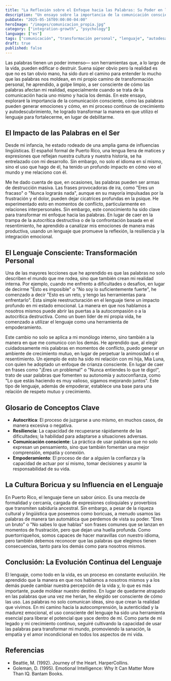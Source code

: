 ```yaml
---
title: "La Reflexión sobre el Enfoque hacia las Palabras: Su Poder en la Transformación Personal"
description: "Un ensayo sobre la importancia de la comunicación consciente y cómo las palabras pueden generar emociones y transformar nuestra realidad personal."
pubDate: "2025-05-16T09:00:00-04:00"
heroImage: "/images/comunicacion_propia.jpg"
category: ["integration-growth", "psychology"]
language: ["es"]
tags: ["comunicación", "transformación personal", "lenguaje", "autodesarrollo", "psicología", "crecimiento personal"]
draft: true
published: false
---
```


Las palabras tienen un poder inmenso— son herramientas que, a lo largo de la vida, pueden edificar o destruir. Suena súper obvio pero la realidad es que no es tan obvio mano, ha sido duro el camino para entender lo mucho que las palabras nos moldean, en mi propio camino de transformación personal, he aprendido, a golpe limpio, a ser consciente de cómo las palabras afectan mi realidad, especialmente cuando se trata de la comunicación hacia uno mismo y hacia los demás. En este ensayo, exploraré la importancia de la comunicación consciente, cómo las palabras pueden generar emociones y cómo, en mi proceso continuo de crecimiento y autodescubrimiento, he logrado transformar la manera en que utilizo el lenguaje para fortalecerme, en lugar de debilitarme.

## El Impacto de las Palabras en el Ser

Desde mi infancia, he estado rodeado de una amplia gama de influencias lingüísticas. El español formal de Puerto Rico, una lengua llena de matices y expresiones que reflejan nuestra cultura y nuestra historia, se ha entrelazado con mi desarrollo. Sin embargo, no solo el idioma en sí mismo, sino el uso que hago de él, ha tenido un profundo impacto en cómo veo el mundo y me relaciono con él.

Me he dado cuenta de que, en ocasiones, las palabras pueden ser armas de destrucción masiva. Las frases provocadoras de ira, como "Eres un fracaso" o "Nunca lograrás nada", aunque en su mayoría impulsadas por la frustración y el dolor, pueden dejar cicatrices profundas en la psique. He experimentado esto en momentos de conflicto, particularmente en relaciones interpersonales. Sin embargo, este conocimiento ha sido clave para transformar mi enfoque hacia las palabras. En lugar de caer en la trampa de la autocrítica destructiva o de la confrontación basada en el resentimiento, he aprendido a canalizar mis emociones de manera más productiva, usando un lenguaje que promueve la reflexión, la resiliencia y la integración emocional.

## El Lenguaje Consciente: Transformación Personal

Una de las mayores lecciones que he aprendido es que las palabras no solo describen el mundo que me rodea, sino que también crean mi realidad interna. Por ejemplo, cuando me enfrento a dificultades o desafíos, en lugar de decirme "Esto es imposible" o "No soy lo suficientemente fuerte", he comenzado a decir "Esto es un reto, y tengo las herramientas para enfrentarlo". Esta simple reestructuración en el lenguaje tiene un impacto profundo en mi estado emocional. La manera en que nos hablamos a nosotros mismos puede abrir las puertas a la autocompasión o a la autocrítica destructiva. Como un buen líder de mi propia vida, he comenzado a utilizar el lenguaje como una herramienta de empoderamiento.

Este cambio no solo se aplica a mi monólogo interno, sino también a la manera en que me comunico con los demás. He aprendido que, al elegir cuidadosamente mis palabras en momentos de conflicto, puedo generar un ambiente de crecimiento mutuo, en lugar de perpetuar la animosidad o el resentimiento. Un ejemplo de esto ha sido mi relación con mi hija, Mia Luna, con quien he adoptado un enfoque de crianza consciente. En lugar de caer en frases como "¡Eres un problema!" o "Nunca entiendes lo que te digo!", trato de usar palabras que fomenten su autonomía y autoconfianza, como "Lo que estás haciendo es muy valioso, sigamos mejorando juntos". Este tipo de lenguaje, además de empoderar, establece una base para una relación de respeto mutuo y crecimiento.

## Glosario de Conceptos Clave

- **Autocrítica**: El proceso de juzgarse a uno mismo, en muchos casos, de manera excesiva o negativa.
- **Resiliencia**: La capacidad de recuperarse rápidamente de las dificultades; la habilidad para adaptarse a situaciones adversas.
- **Comunicación consciente**: La práctica de usar palabras que no solo expresan un pensamiento, sino que también fomentan una mejor comprensión, empatía y conexión.
- **Empoderamiento**: El proceso de dar a alguien la confianza y la capacidad de actuar por sí mismo, tomar decisiones y asumir la responsabilidad de su vida.

## La Cultura Boricua y su Influencia en el Lenguaje

En Puerto Rico, el lenguaje tiene un sabor único. Es una mezcla de formalidad y cercanía, cargada de expresiones coloquiales y proverbios que transmiten sabiduría ancestral. Sin embargo, a pesar de la riqueza cultural y lingüística que poseemos como boricuas, a menudo usamos las palabras de manera tan automática que perdemos de vista su poder. "Eres un bruto" o "No sabes lo que hablas" son frases comunes que se lanzan en momentos de frustración, pero que dejan una huella profunda. Como puertorriqueños, somos capaces de hacer maravillas con nuestro idioma, pero también debemos reconocer que las palabras que elegimos tienen consecuencias, tanto para los demás como para nosotros mismos.

## Conclusión: La Evolución Continua del Lenguaje

El lenguaje, como todo en la vida, es un proceso en constante evolución. He aprendido que la manera en que nos hablamos a nosotros mismos y a los demás puede cambiar nuestra percepción de la vida y, lo que es más importante, puede moldear nuestro destino. En lugar de quedarme atrapado en las palabras que una vez me herían, he elegido ser consciente de cómo las uso. Las palabras no solo comunican ideas, sino que crean la realidad que vivimos. En mi camino hacia la autocomprensión, la autenticidad y la madurez emocional, el uso consciente del lenguaje ha sido una herramienta esencial para liberar el potencial que yace dentro de mí. Como parte de mi legado y mi crecimiento continuo, seguiré cultivando la capacidad de usar las palabras para transformar mi mundo, promoviendo la sanación, la empatía y el amor incondicional en todos los aspectos de mi vida.

## Referencias

- Beattie, M. (1992). Journey of the Heart. HarperCollins.
- Goleman, D. (1995). Emotional Intelligence: Why It Can Matter More Than IQ. Bantam Books. 